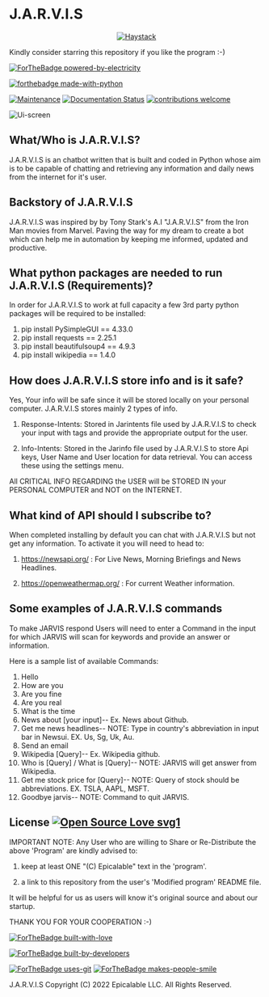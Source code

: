 # J.A.R.V.I.S

<p align="center">
  <a href="https://epicalable.github.io/epicalable.html"><img src="https://user-images.githubusercontent.com/69076784/151650293-09314e36-358d-4b6f-ad88-75ae1742c124.jpg" alt="Haystack"></a>
</p>

Kindly consider starring this repository if you like the program :-)

[![ForTheBadge powered-by-electricity](http://ForTheBadge.com/images/badges/powered-by-electricity.svg)](https://github.com/Epicalable/JARVIS-GUI)

[![forthebadge made-with-python](http://ForTheBadge.com/images/badges/made-with-python.svg)](https://www.python.org/) 

[![Maintenance](https://img.shields.io/badge/Maintained%3F-yes-green.svg)](https://github.com/Epicalable/JARVIS-GUI) [![Documentation Status](https://readthedocs.org/projects/ansicolortags/badge/?version=latest)](https://github.com/Epicalable/JARVIS-GUI) [![contributions welcome](https://img.shields.io/badge/contributions-welcome-brightgreen.svg?style=flat)](https://github.com/Epicalable/JARVIS-GUI/issues)

![Ui-screen](https://user-images.githubusercontent.com/69076784/103637012-d5648c00-4f70-11eb-950b-972397b43302.PNG)


## What/Who is J.A.R.V.I.S?
J.A.R.V.I.S is an chatbot written that is built and coded in Python whose aim is to be capable of chatting and retrieving any information and daily news from the internet for it's user.

## Backstory of J.A.R.V.I.S
J.A.R.V.I.S was inspired by by Tony Stark's A.I "J.A.R.V.I.S" from the Iron Man movies from Marvel. Paving the way for my dream to create a bot which can help me in automation by keeping me informed, updated and productive.

## What python packages are needed to run J.A.R.V.I.S (Requirements)?
In order for J.A.R.V.I.S to work at full capacity a few 3rd party python packages will be required to be installed:
1. pip install PySimpleGUI == 4.33.0
2. pip install requests == 2.25.1
3. pip install beautifulsoup4 == 4.9.3
4. pip install wikipedia == 1.4.0

## How does J.A.R.V.I.S store info and is it safe?
Yes, Your info will be safe since it will be stored locally on your personal computer. J.A.R.V.I.S stores mainly 2 types of info.

1. Response-Intents: Stored in Jarintents file used by J.A.R.V.I.S to check your input with tags and provide the appropriate output for the user.

2. Info-Intents: Stored in the Jarinfo file used by J.A.R.V.I.S to store Api keys, User Name and User location for data retrieval. You can access these using the settings menu.

All CRITICAL INFO REGARDING the USER will be STORED IN your PERSONAL COMPUTER and NOT on the INTERNET.

## What kind of API should I subscribe to?
When completed installing by default you can chat with J.A.R.V.I.S but not get any information. To activate it you will need to head to:

1. https://newsapi.org/ : For Live News, Morning Briefings and News Headlines.

2. https://openweathermap.org/ : For current Weather information.

## Some examples of J.A.R.V.I.S commands
To make JARVIS respond Users will need to enter a Command in the input for which JARVIS will scan for keywords and provide an answer or information.

Here is a sample list of available Commands:
1. Hello
2. How are you
3. Are you fine
4. Are you real
5. What is the time
6. News about [your input]--
   Ex. News about Github.
7. Get me news headlines--
   NOTE: Type in country's abbreviation in input bar in Newsui. EX. Us, Sg, Uk, Au.
8. Send an email
9. Wikipedia [Query]--
   Ex. Wikipedia github.
10. Who is [Query] / What is [Query]--
    NOTE: JARVIS will get answer from Wikipedia.
11. Get me stock price for [Query]--
    NOTE: Query of stock should be abbreviations. EX. TSLA, AAPL, MSFT.
12. Goodbye jarvis--
    NOTE: Command to quit JARVIS.

## License [![Open Source Love svg1](https://badges.frapsoft.com/os/v1/open-source.svg?v=103)](https://github.com/Epicalable/)
IMPORTANT NOTE: Any User who are willing to Share or Re-Distribute the above 'Program' are kindly advised to:

1. keep at least ONE "(C) Epicalable" text in the 'program'.

2. a link to this repository from the user's 'Modified program' README file. 

It will be helpful for us as users will know it's original source and about our startup.

THANK YOU FOR YOUR COOPERATION :-)


[![ForTheBadge built-with-love](http://ForTheBadge.com/images/badges/built-with-love.svg)](https://github.com/Epicalable/)

[![ForTheBadge built-by-developers](http://ForTheBadge.com/images/badges/built-by-developers.svg)](https://github.com/MahaMohan/)

[![ForTheBadge uses-git](http://ForTheBadge.com/images/badges/uses-git.svg)](https://GitHub.com/) 
[![ForTheBadge makes-people-smile](http://ForTheBadge.com/images/badges/makes-people-smile.svg)](https://github.com/Epicalable/)

J.A.R.V.I.S Copyright (C) 2022 Epicalable LLC. All Rights Reserved.